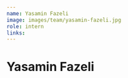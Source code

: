 ```yaml
---
name: Yasamin Fazeli
image: images/team/yasamin-fazeli.jpg
role: intern
links:
---
```


# Yasamin Fazeli
